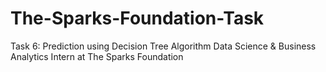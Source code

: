 # The-Sparks-Foundation-Task
Task 6:  Prediction using Decision Tree Algorithm
Data Science & Business Analytics Intern at The Sparks Foundation
